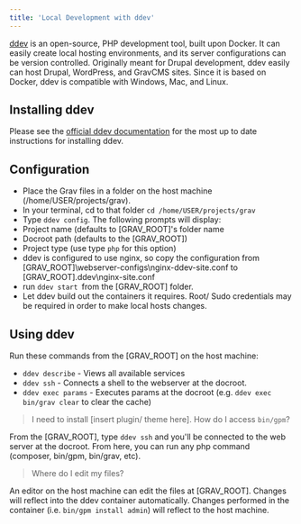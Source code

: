 ```yaml
---
title: 'Local Development with ddev'
---
```


[ddev](https://ddev.readthedocs.io) is an open-source, PHP development tool, built upon Docker.  It can easily create local hosting environments, and its server configurations can be version controlled.  Originally meant for Drupal development, ddev easily can host Drupal, WordPress, and GravCMS sites.  Since it is based on Docker, ddev is compatible with Windows, Mac, and Linux.


## Installing ddev

Please see the [official ddev documentation](https://ddev.readthedocs.io/en/latest/) for the most up to date instructions for installing ddev. 

## Configuration

* Place the Grav files in a folder on the host machine (/home/USER/projects/grav).
* In your terminal, cd to that folder `cd /home/USER/projects/grav`
* Type `ddev config`.  The following prompts will display:
 * Project name (defaults to \[GRAV_ROOT]'s folder name
 * Docroot path (defaults to the \[GRAV_ROOT])
 * Project type (use type `php` for this option)
* ddev is configured to use nginx, so copy the configuration from \[GRAV_ROOT]\webserver-configs\nginx-ddev-site.conf to \[GRAV_ROOT]\.ddev\nginx-site.conf
* run `ddev start `from the \[GRAV_ROOT] folder.
* Let ddev build out the containers it requires.  Root/ Sudo credentials may be required in order to make local hosts changes.

## Using ddev

Run these commands from the \[GRAV_ROOT] on the host machine:
* `ddev describe` - Views all available services
* `ddev ssh` - Connects a shell to the webserver at the docroot.
* `ddev exec params` - Executes params at the docroot (e.g. `ddev exec bin/grav clear` to clear the cache)

> I need to install \[insert plugin/ theme here].  How do I access `bin/gpm`?

From the \[GRAV_ROOT], type `ddev ssh` and you'll be connected to the web server at the docroot. From here, you can run any php command (composer, bin/gpm, bin/grav, etc).

> Where do I edit my files?

An editor on the host machine can edit the files at  \[GRAV_ROOT].  Changes will reflect into the ddev container automatically.  Changes performed in the container (i.e. `bin/gpm install admin`) will reflect to the host machine.



